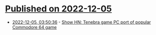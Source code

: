 # [Published on 2022-12-05](index.md)

* [2022-12-05, 03:50:36](https://news.ycombinator.com/item?id=33861244) - [Show HN: Tenebra game PC port of popular Commodore 64 game](https://h4plo.itch.io/tenebra-pc)
